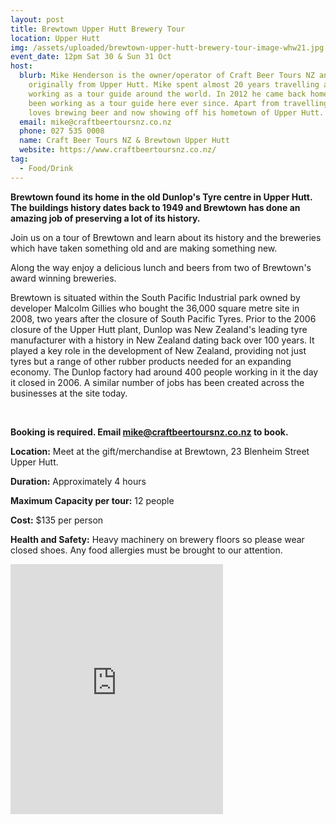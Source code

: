 ```yaml
---
layout: post
title: Brewtown Upper Hutt Brewery Tour
location: Upper Hutt
img: /assets/uploaded/brewtown-upper-hutt-brewery-tour-image-whw21.jpg
event_date: 12pm Sat 30 & Sun 31 Oct
host:
  blurb: Mike Henderson is the owner/operator of Craft Beer Tours NZ and is
    originally from Upper Hutt. Mike spent almost 20 years travelling and
    working as a tour guide around the world. In 2012 he came back home and has
    been working as a tour guide here ever since. Apart from travelling, he
    loves brewing beer and now showing off his hometown of Upper Hutt.
  email: mike@craftbeertoursnz.co.nz
  phone: 027 535 0008
  name: Craft Beer Tours NZ & Brewtown Upper Hutt
  website: https://www.craftbeertoursnz.co.nz/
tag:
  - Food/Drink
---
```

**Brewtown found its home in the old Dunlop's Tyre centre in Upper Hutt. The buildings history dates back to 1949 and Brewtown has done an amazing job of preserving a lot of its history.**

Join us on a tour of Brewtown and learn about its history and the breweries which have taken something old and are making something new.

Along the way enjoy a delicious lunch and beers from two of Brewtown's award winning breweries.

Brewtown is situated within the South Pacific Industrial park owned by developer Malcolm Gillies who bought the 36,000 square metre site in 2008, two years after the closure of South Pacific Tyres. Prior to the 2006 closure of the Upper Hutt plant, Dunlop was New Zealand's leading tyre manufacturer with a history in New Zealand dating back over 100 years. It played a key role in the development of New Zealand, providing not just tyres but a range of other rubber products needed for an expanding economy. The Dunlop factory had around 400 people working in it the day it closed in 2006. A similar number of jobs has been created across the businesses at the site today.

<br>

**Booking is required. Email [mike@craftbeertoursnz.co.nz](mailto:mike@craftbeertoursnz.co.nz) to book.** 

**Location:** Meet at the gift/merchandise at Brewtown, 23 Blenheim Street Upper Hutt. 

**Duration:** Approximately 4 hours

**Maximum Capacity per tour:** 12 people

**Cost:** $135 per person

**Health and Safety:** Heavy machinery on brewery floors so please wear closed shoes. Any food allergies must be brought to our attention.

<iframe src="https://www.facebook.com/plugins/page.php?href=https%3A%2F%2Fwww.facebook.com%2Fcraftbeertoursnewzealand&tabs=timeline&width=340&height=400&small_header=false&adapt_container_width=true&hide_cover=false&show_facepile=true&appId" width="340" height="400" style="border:none;overflow:hidden" scrolling="no" frameborder="5" allowfullscreen="false" allow="autoplay; clipboard-write; encrypted-media; picture-in-picture; web-share"></iframe>